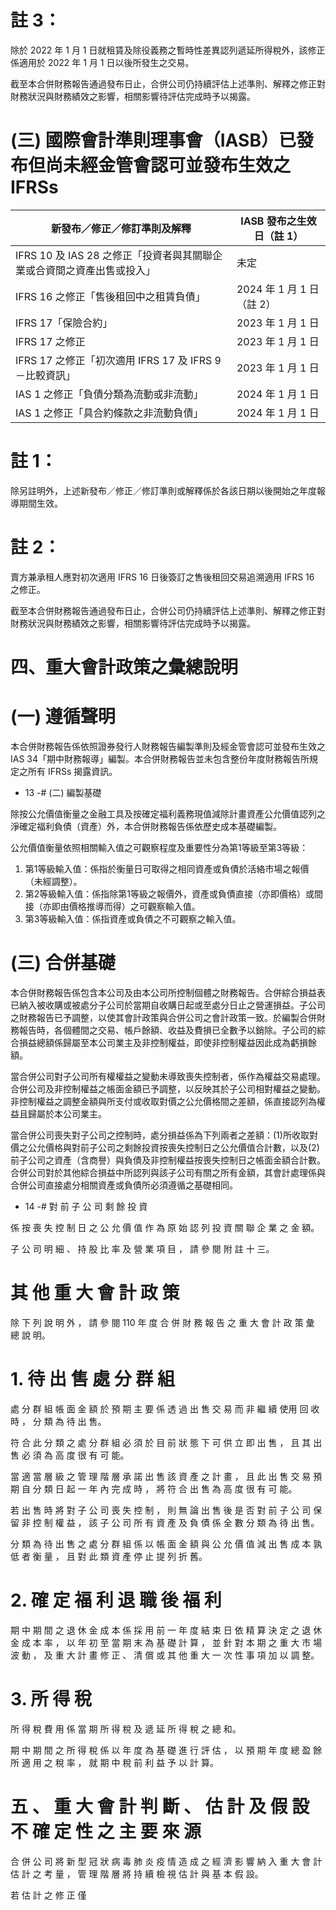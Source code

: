 # 註 3：

除於 2022 年 1 月 1 日就租賃及除役義務之暫時性差異認列遞延所得稅外，該修正係適用於 2022 年 1 月 1 日以後所發生之交易。

截至本合併財務報告通過發布日止，合併公司仍持續評估上述準則、解釋之修正對財務狀況與財務績效之影響，相關影響待評估完成時予以揭露。

# (三) 國際會計準則理事會（IASB）已發布但尚未經金管會認可並發布生效之 IFRSs

|新發布／修正／修訂準則及解釋|IASB 發布之生效日（註 1）|
|---|---|
|IFRS 10 及 IAS 28 之修正「投資者與其關聯企業或合資間之資產出售或投入」|未定|
|IFRS 16 之修正「售後租回中之租賃負債」|2024 年 1 月 1 日（註 2）|
|IFRS 17「保險合約」|2023 年 1 月 1 日|
|IFRS 17 之修正|2023 年 1 月 1 日|
|IFRS 17 之修正「初次適用 IFRS 17 及 IFRS 9－比較資訊」|2023 年 1 月 1 日|
|IAS 1 之修正「負債分類為流動或非流動」|2024 年 1 月 1 日|
|IAS 1 之修正「具合約條款之非流動負債」|2024 年 1 月 1 日|

# 註 1：

除另註明外，上述新發布／修正／修訂準則或解釋係於各該日期以後開始之年度報導期間生效。

# 註 2：

賣方兼承租人應對初次適用 IFRS 16 日後簽訂之售後租回交易追溯適用 IFRS 16 之修正。

截至本合併財務報告通過發布日止，合併公司仍持續評估上述準則、解釋之修正對財務狀況與財務績效之影響，相關影響待評估完成時予以揭露。

# 四、重大會計政策之彙總說明

# (一) 遵循聲明

本合併財務報告係依照證券發行人財務報告編製準則及經金管會認可並發布生效之 IAS 34「期中財務報導」編製。本合併財務報告並未包含整份年度財務報告所規定之所有 IFRSs 揭露資訊。

- 13 -# (二) 編製基礎

除按公允價值衡量之金融工具及按確定福利義務現值減除計畫資產公允價值認列之淨確定福利負債（資產）外，本合併財務報告係依歷史成本基礎編製。

公允價值衡量依照相關輸入值之可觀察程度及重要性分為第1等級至第3等級：

1. 第1等級輸入值：係指於衡量日可取得之相同資產或負債於活絡市場之報價（未經調整）。
2. 第2等級輸入值：係指除第1等級之報價外，資產或負債直接（亦即價格）或間接（亦即由價格推導而得）之可觀察輸入值。
3. 第3等級輸入值：係指資產或負債之不可觀察之輸入值。

# (三) 合併基礎

本合併財務報告係包含本公司及由本公司所控制個體之財務報告。合併綜合損益表已納入被收購或被處分子公司於當期自收購日起或至處分日止之營運損益。子公司之財務報告已予調整，以使其會計政策與合併公司之會計政策一致。於編製合併財務報告時，各個體間之交易、帳戶餘額、收益及費損已全數予以銷除。子公司的綜合損益總額係歸屬至本公司業主及非控制權益，即使非控制權益因此成為虧損餘額。

當合併公司對子公司所有權權益之變動未導致喪失控制者，係作為權益交易處理。合併公司及非控制權益之帳面金額已予調整，以反映其於子公司相對權益之變動。非控制權益之調整金額與所支付或收取對價之公允價格間之差額，係直接認列為權益且歸屬於本公司業主。

當合併公司喪失對子公司之控制時，處分損益係為下列兩者之差額：(1)所收取對價之公允價格與對前子公司之剩餘投資按喪失控制日之公允價值合計數，以及(2)前子公司之資產（含商譽）與負債及非控制權益按喪失控制日之帳面金額合計數。合併公司對於其他綜合損益中所認列與該子公司有關之所有金額，其會計處理係與合併公司直接處分相關資產或負債所必須遵循之基礎相同。

- 14 -# 對 前 子 公 司 剩 餘 投 資

係 按 喪 失 控 制 日 之 公 允 價 值 作 為 原 始 認 列 投 資 關 聯 企 業 之 金 額。

子 公 司 明 細 、 持 股 比 率 及 營 業 項 目 ， 請 參 閱 附 註 十 三。

# 其 他 重 大 會 計 政 策

除 下 列 說 明 外 ， 請 參 閱 110 年 度 合 併 財 務 報 告 之 重 大 會 計 政 策 彙 總 說 明。

# 1. 待 出 售 處 分 群 組

處 分 群 組 帳 面 金 額 於 預 期 主 要 係 透 過 出 售 交 易 而 非 繼 續 使用 回 收 時 ， 分 類 為 待 出 售。

符 合 此 分 類 之 處 分 群 組 必 須 於 目 前 狀 態 下 可 供 立 即 出 售 ， 且 其 出 售 必 須 為 高 度 很 有 可 能。

當 適 當 層 級 之 管 理 階 層 承 諾 出 售 該 資 產 之 計 畫 ， 且 此 出 售 交 易 預 期 自 分 類 日 起 一 年 內 完 成 時 ， 將 符 合 出 售 為 高 度 很 有 可 能。

若 出 售 時 將 對 子 公 司 喪 失 控 制 ， 則 無 論 出 售 後 是 否 對 前 子 公 司 保 留 非 控 制 權 益 ， 該 子 公 司 所 有 資 產 及 負 債 係 全 數 分 類 為 待 出 售。

分 類 為 待 出 售 之 處 分 群 組 係 以 帳 面 金 額 與 公 允 價 值 減 出 售 成 本 孰 低 者 衡 量 ， 且 對 此 類 資 產 停 止 提 列 折 舊。

# 2. 確 定 福 利 退 職 後 福 利

期 中 期 間 之 退 休 金 成 本 係 採 用 前 一 年 度 結 束 日 依 精 算 決 定 之 退 休 金 成 本 率 ， 以 年 初 至 當 期 末 為 基 礎 計 算 ， 並 針 對 本 期 之 重 大 市 場 波 動 ， 及 重 大 計 畫 修 正 、 清 償 或 其 他 重 大 一 次 性 事 項 加 以 調 整。

# 3. 所 得 稅

所 得 稅 費 用 係 當 期 所 得 稅 及 遞 延 所 得 稅 之 總 和。

期 中 期 間 之 所 得 稅 係 以 年 度 為 基 礎 進 行 評 估 ， 以 預 期 年 度 總 盈 餘 所 適 用 之 稅 率 ， 就 期 中 稅 前 利 益 予 以 計 算。

# 五 、 重 大 會 計 判 斷 、 估 計 及 假 設 不 確 定 性 之 主 要 來 源

合 併 公 司 將 新 型 冠 狀 病 毒 肺 炎 疫 情 造 成 之 經 濟 影 響 納 入 重 大 會 計 估 計 之 考 量 ， 管 理 階 層 將 持 續 檢 視 估 計 與 基 本 假 設。

若 估 計 之 修 正 僅